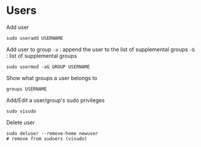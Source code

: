 Users
===============================

Add user
```
sudo useradd USERNAME
```

Add user to group
`-a` : append the user to the list of supplemental groups
`-G` : list of supplemental groups
```
sudo usermod -aG GROUP USERNAME
```

Show what groups a user belongs to
```
groups USERNAME
```

Add/Edit a user/group's sudo privileges
```
sudo visudo
```

Delete user
```
sudo deluser --remove-home newuser
# remove from sudoers (visudo)
```

